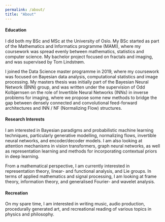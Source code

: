 ```yaml
---
permalink: /about/
title: "About"
---
```


#### Education

I did both my BSc and MSc at the University of Oslo. My BSc started as part of the Mathematics and Informatics programme (MAMI), where my coursework was spread evenly between mathematics, statistics and computer science. My bachelor project focused on fractals and imaging, and was supervised by Tom Lindstrøm.

I joined the Data Science master programme in 2019, where my coursework was focused on Bayesian data analysis, computational statistics and image processing. My masters thesis was initially part of the Bayesian Neural Network (BNN) group, and was written under the supervision of Odd Kolbjørnsen on the role of Invertible Neural Networks (INNs) in inverse problems for imaging, where we propose some new methods to bridge the gap between densely connected and convolutional feed-forward architectures and INN / NF (Normalizing Flow) structures.

#### Research Interests

I am interested in Bayesian paradigms and probabilistic machine learning techniques, particularly generative modelling, normalizing flows, invertible neural networks, and encoder/decoder models. I am also looking at attention mechanisms in vision transformers, graph neural networks, as well as representation learning and methods for incorporating contextual priors in deep learning.

From a mathematical perspective, I am currently interested in representation theory, linear- and functional analysis, and Lie groups. In terms of applied mathematics and signal processing, I am looking at frame theory, information theory, and generalised Fourier- and wavelet analysis.


#### Recreation

On my spare time, I am interested in writing music, audio production, procedurally generated art, and recreational reading of various topics in physics and philosophy.
